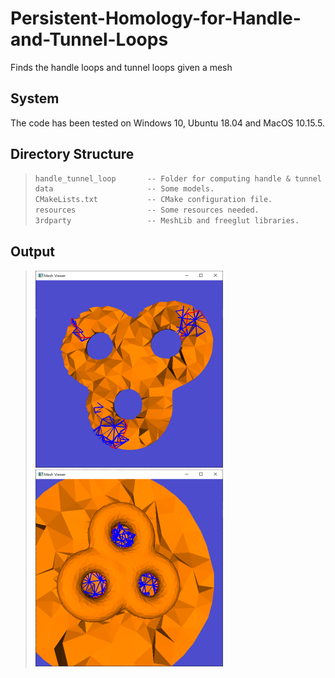 # Persistent-Homology-for-Handle-and-Tunnel-Loops
Finds the handle loops and tunnel loops given a mesh

## System

The code has been tested on Windows 10, Ubuntu 18.04 and MacOS 10.15.5.

## Directory Structure

>``` txt
>handle_tunnel_loop       -- Folder for computing handle & tunnel loops. 
>data                     -- Some models.
>CMakeLists.txt           -- CMake configuration file.
>resources                -- Some resources needed.
>3rdparty                 -- MeshLib and freeglut libraries.
>```

## Output
>![handle loops](resources/genus_handle_loops.png) ![tunnel loops](resources/genus_tunnel_loops.png)
